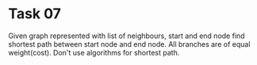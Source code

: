 # Task 07

Given graph represented with list of neighbours, start and end node find shortest path between
start node and end node. All branches are of equal weight(cost). Don't use algorithms for shortest
path.




